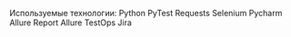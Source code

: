 Используемые технологии:
Python
PyTest
Requests
Selenium
Pycharm
Allure Report
Allure TestOps
Jira


